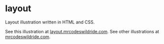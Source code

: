 # layout

Layout illustration written in HTML and CSS.

See this illustration at [layout.mrcodeswildride.com](https://layout.mrcodeswildride.com/).
See other illustrations at [mrcodeswildride.com](https://www.mrcodeswildride.com/).